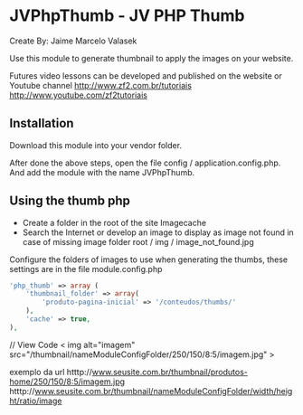 JVPhpThumb - JV PHP Thumb
================
Create By: Jaime Marcelo Valasek

Use this module to generate thumbnail to apply the images on your website.

Futures video lessons can be developed and published on the website or Youtube channel http://www.zf2.com.br/tutoriais http://www.youtube.com/zf2tutoriais

Installation
-----
Download this module into your vendor folder.

After done the above steps, open the file config / application.config.php. And add the module with the name JVPhpThumb.


Using the thumb php
-----

 - Create a folder in the root of the site Imagecache
 - Search the Internet or develop an image to display as image not found in case of missing image folder root / img / image_not_found.jpg

Configure the folders of images to use when generating the thumbs, these settings are in the file module.config.php

```php
'php_thumb' => array (
    'thumbnail_folder' => array(
        'produto-pagina-inicial' => '/conteudos/thumbs/'    
    ),
    'cache' => true,
),
```
    
// View Code
< img alt="imagem" src="/thumbnail/nameModuleConfigFolder/250/150/8:5/imagem.jpg" >

exemplo da url
htttp://www.seusite.com.br/thumbnail/produtos-home/250/150/8:5/imagem.jpg
htttp://www.seusite.com.br/thumbnail/nameModuleConfigFolder/width/height/ratio/image